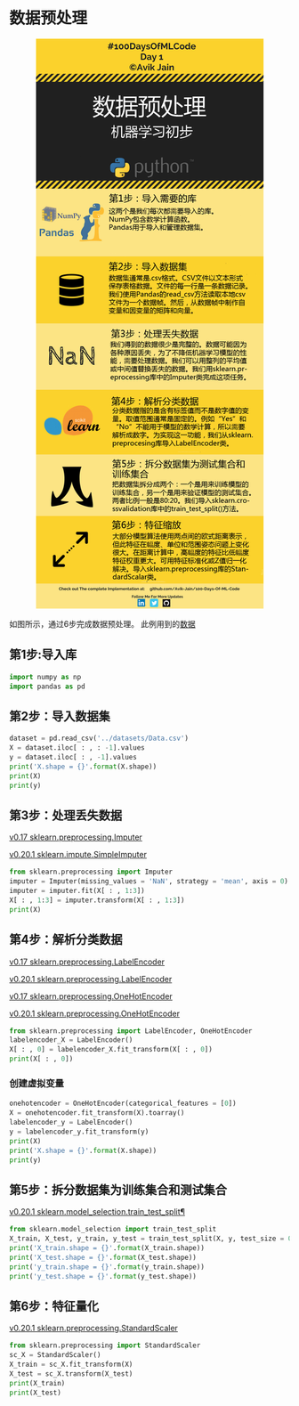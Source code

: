 # 数据预处理

<p align="center">
    <img src="../Info-graphs/Day 1.jpg">
</p>

如图所示，通过6步完成数据预处理。
此例用到的[数据](../datasets/Data.csv)

## 第1步:导入库
```python
import numpy as np
import pandas as pd
```
## 第2步：导入数据集
```python
dataset = pd.read_csv('../datasets/Data.csv')
X = dataset.iloc[ : , : -1].values
y = dataset.iloc[ : , -1].values
print('X.shape = {}'.format(X.shape))
print(X)
print(y)
```
## 第3步：处理丢失数据
[v0.17 sklearn.preprocessing.Imputer](http://lijiancheng0614.github.io/scikit-learn/modules/generated/sklearn.preprocessing.Imputer.html)

[v0.20.1 sklearn.impute.SimpleImputer](https://scikit-learn.org/stable/modules/generated/sklearn.impute.SimpleImputer.html)

```python
from sklearn.preprocessing import Imputer
imputer = Imputer(missing_values = 'NaN', strategy = 'mean', axis = 0)
imputer = imputer.fit(X[ : , 1:3])
X[ : , 1:3] = imputer.transform(X[ : , 1:3])
print(X)
```
## 第4步：解析分类数据
[v0.17 sklearn.preprocessing.LabelEncoder](http://lijiancheng0614.github.io/scikit-learn/modules/generated/sklearn.preprocessing.LabelEncoder.html)

[v0.20.1 sklearn.preprocessing.LabelEncoder](https://scikit-learn.org/stable/modules/generated/sklearn.preprocessing.LabelEncoder.html)

[v0.17 sklearn.preprocessing.OneHotEncoder](http://lijiancheng0614.github.io/scikit-learn/modules/generated/sklearn.preprocessing.OneHotEncoder.html)

[v0.20.1 sklearn.preprocessing.OneHotEncoder](https://scikit-learn.org/stable/modules/generated/sklearn.preprocessing.OneHotEncoder.html)

```python
from sklearn.preprocessing import LabelEncoder, OneHotEncoder
labelencoder_X = LabelEncoder()
X[ : , 0] = labelencoder_X.fit_transform(X[ : , 0])
print(X[ : , 0])
```
### 创建虚拟变量
```python
onehotencoder = OneHotEncoder(categorical_features = [0])
X = onehotencoder.fit_transform(X).toarray()
labelencoder_y = LabelEncoder()
y = labelencoder_y.fit_transform(y)
print(X)
print('X.shape = {}'.format(X.shape))
print(y)
```
## 第5步：拆分数据集为训练集合和测试集合
[v0.20.1 sklearn.model_selection.train_test_split¶](https://scikit-learn.org/stable/modules/generated/sklearn.model_selection.train_test_split.html)

```python
from sklearn.model_selection import train_test_split
X_train, X_test, y_train, y_test = train_test_split(X, y, test_size = 0.2, random_state = 0)
print('X_train.shape = {}'.format(X_train.shape))
print('X_test.shape = {}'.format(X_test.shape))
print('y_train.shape = {}'.format(y_train.shape))
print('y_test.shape = {}'.format(y_test.shape))
```
## 第6步：特征量化
[v0.20.1 sklearn.preprocessing.StandardScaler](https://scikit-learn.org/stable/modules/generated/sklearn.preprocessing.StandardScaler.html)

```python
from sklearn.preprocessing import StandardScaler
sc_X = StandardScaler()
X_train = sc_X.fit_transform(X)
X_test = sc_X.transform(X_test)
print(X_train)
print(X_test)
```
